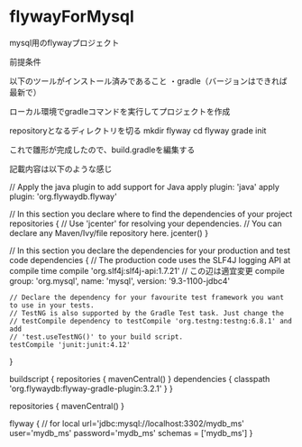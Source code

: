 # flywayForMysql
mysql用のflywayプロジェクト

前提条件

以下のツールがインストール済みであること
・gradle（バージョンはできれば最新で）

ローカル環境でgradleコマンドを実行してプロジェクトを作成

repositoryとなるディレクトリを切る
mkdir flyway
cd flyway
grade init

これで雛形が完成したので、build.gradleを編集する

記載内容は以下のような感じ

// Apply the java plugin to add support for Java
apply plugin: 'java'
apply plugin: 'org.flywaydb.flyway'

// In this section you declare where to find the dependencies of your project
repositories {
    // Use 'jcenter' for resolving your dependencies.
    // You can declare any Maven/Ivy/file repository here.
    jcenter()
}

// In this section you declare the dependencies for your production and test code
dependencies {
    // The production code uses the SLF4J logging API at compile time
    compile 'org.slf4j:slf4j-api:1.7.21'
    // この辺は適宜変更
    compile group: 'org.mysql', name: 'mysql', version: '9.3-1100-jdbc4'
    
    // Declare the dependency for your favourite test framework you want to use in your tests.
    // TestNG is also supported by the Gradle Test task. Just change the
    // testCompile dependency to testCompile 'org.testng:testng:6.8.1' and add
    // 'test.useTestNG()' to your build script.
    testCompile 'junit:junit:4.12'
}

buildscript {
    repositories {
        mavenCentral()
    }
    dependencies {
        classpath 'org.flywaydb:flyway-gradle-plugin:3.2.1'
    }
}

repositories {
    mavenCentral()
}

flyway {
    // for local
    url='jdbc:mysql://localhost:3302/mydb_ms'
    user='mydb_ms'
    password='mydb_ms'
    schemas = ['mydb_ms']
}
